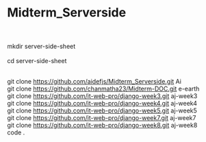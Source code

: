 # Midterm_Serverside<br><br>
mkdir server-side-sheet <br><br>
cd server-side-sheet <br><br>

git clone https://github.com/aidefjs/Midterm_Serverside.git Ai  <br>
git clone https://github.com/chanmatha23/Midterm-DOC.git e-earth <br>
git clone https://github.com/it-web-pro/django-week3.git aj-week3 <br>
git clone https://github.com/it-web-pro/django-week4.git aj-week4 <br>
git clone https://github.com/it-web-pro/django-week5.git aj-week5 <br>
git clone https://github.com/it-web-pro/django-week7.git aj-week7 <br>
git clone https://github.com/it-web-pro/django-week8.git aj-week8 <br>
code .
